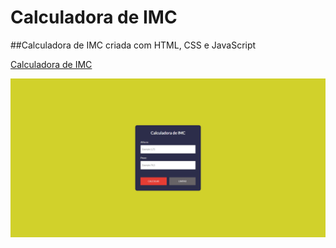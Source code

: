# Calculadora de IMC
 ##Calculadora de IMC criada com HTML, CSS e JavaScript

<a href="https://calculadora-de-imc-ashen.vercel.app/">Calculadora de IMC</a>

<img src="assets/print-IMC.png">